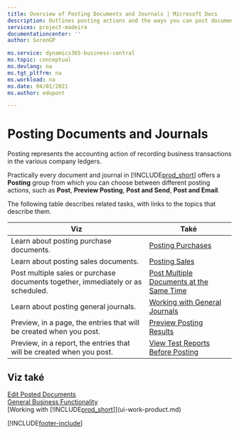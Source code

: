 ```yaml
---
title: Overview of Posting Documents and Journals | Microsoft Docs
description: Outlines posting actions and the ways you can post documents and journals.
services: project-madeira
documentationcenter: ''
author: SorenGP

ms.service: dynamics365-business-central
ms.topic: conceptual
ms.devlang: na
ms.tgt_pltfrm: na
ms.workload: na
ms.date: 04/01/2021
ms.author: edupont

---
```

# Posting Documents and Journals
Posting represents the accounting action of recording business transactions in the various company ledgers.

Practically every document and journal in [!INCLUDE[prod_short](includes/prod_short.md)] offers a **Posting** group from which you can choose between different posting actions, such as **Post**, **Preview Posting**, **Post and Send**, **Post and Email**.

The following table describes related tasks, with links to the topics that describe them.

| Viz | Také |
| --- | --- |
| Learn about posting purchase documents. | [Posting Purchases](ui-post-purchases.md) |
| Learn about posting sales documents. | [Posting Sales](ui-post-sales.md) |
| Post multiple sales or purchase documents together, immediately or as scheduled. | [Post Multiple Documents at the Same Time](ui-batch-posting.md) |
| Learn about posting general journals. | [Working with General Journals](ui-work-general-journals.md) |
| Preview, in a page, the entries that will be created when you post. | [Preview Posting Results](ui-how-preview-post-results.md) |
| Preview, in a report, the entries that will be created when you post. | [View Test Reports Before Posting](ui-how-view-test-reports-posting.md) |

## Viz také
[Edit Posted Documents](across-edit-posted-document.md)  
[General Business Functionality](ui-across-business-areas.md)  
[Working with [!INCLUDE[prod_short](includes/prod_short.md)]](ui-work-product.md)


[!INCLUDE[footer-include](includes/footer-banner.md)]